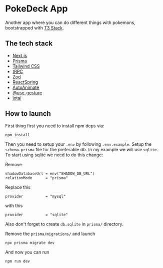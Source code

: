 # PokeDeck App 

Another app where you can do different things with pokemons, bootstrapped with [T3 Stack](https://create.t3.gg/).

## The tech stack

- [Next.js](https://nextjs.org)
- [Prisma](https://prisma.io)
- [Tailwind CSS](https://tailwindcss.com)
- [tRPC](https://trpc.io)
- [Zod](https://zod.dev/)
- [ReactSpring](https://react-spring.dev/)
- [AutoAnimate](https://auto-animate.formkit.com/)
- [@use-gesture](https://use-gesture.netlify.app/)
- [jotai](https://jotai.org/)

## How to launch

First thing first you need to install npm deps via:

    npm install

Then you need to setup your `.env` by following `.env.example`.
Setup the `schema.prisma` file for the preferable db. In my example we will use `sqlite`.
To start using sqlite we need to do this change:

Remove

    shadowDatabaseUrl = env("SHADOW_DB_URL")
    relationMode      = "prisma"

Replace this

    provider          = "mysql"
with this

    provider          = "sqlite"

Also don't forget to create `db.sqlite` in `prisma/` directory.

Remove the `prisma/migrations/` and launch

    npx prisma migrate dev

And now you can run

    npm run dev
